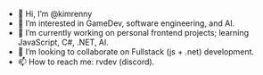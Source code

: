 - 👋 Hi, I’m @kimrenny
- 👀 I’m interested in GameDev, software engineering, and AI.
- 🌱 I’m currently working on personal frontend projects; learning JavaScript, C#, .NET, AI.
- 💞️ I’m looking to collaborate on Fullstack (js + .net) development.
- 📫 How to reach me: rvdev (discord).

<!---
kimrenny/kimrenny is a ✨ special ✨ repository because its `README.md` (this file) appears on your GitHub profile.
You can click the Preview link to take a look at your changes.
--->
